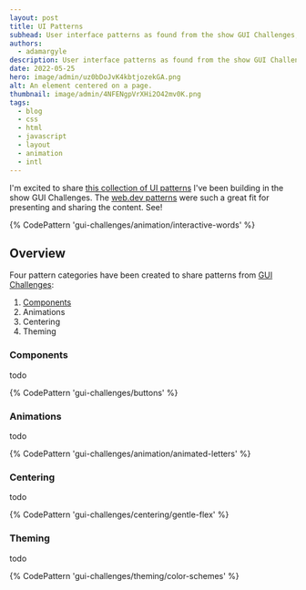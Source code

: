 ```yaml
---
layout: post
title: UI Patterns
subhead: User interface patterns as found from the show GUI Challenges; components, animations, centering and theming.
authors:
  - adamargyle
description: User interface patterns as found from the show GUI Challenges; components, animations, centering and theming.
date: 2022-05-25
hero: image/admin/uz0bDoJvK4kbtjozekGA.png
alt: An element centered on a page.
thumbnail: image/admin/4NFENgpVrXHi2O42mv0K.png
tags:
  - blog
  - css
  - html
  - javascript
  - layout
  - animation
  - intl
---
```


I'm excited to share [this collection of UI patterns](/patterns/ui/) I've been
building in the show GUI Challenges. The [web.dev patterns](/patterns/) were
such a great fit for presenting and sharing the content. See!

{% CodePattern 'gui-challenges/animation/interactive-words' %}

## Overview

Four pattern categories have been created to share patterns from [GUI
Challenges](https://github.com/argyleink/gui-challenges):

1. [Components](/patterns/ui/#:~:text=Layout%20Patterns-,Animation,-Animated%20Letters)
1. Animations
1. Centering
1. Theming

### Components

todo

{% CodePattern 'gui-challenges/buttons' %}

### Animations

todo

{% CodePattern 'gui-challenges/animation/animated-letters' %}

### Centering

todo

{% CodePattern 'gui-challenges/centering/gentle-flex' %}

### Theming

todo

{% CodePattern 'gui-challenges/theming/color-schemes' %}
